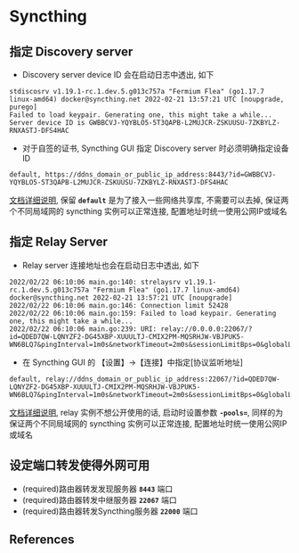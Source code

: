 # Syncthing

## 指定 Discovery server

* Discovery server device ID 会在启动日志中透出, 如下

```
stdiscosrv v1.19.1-rc.1.dev.5.g013c757a "Fermium Flea" (go1.17.7 linux-amd64) docker@syncthing.net 2022-02-21 13:57:21 UTC [noupgrade, purego]
Failed to load keypair. Generating one, this might take a while...
Server device ID is GWBBCVJ-YQYBLO5-5T3QAPB-L2MUJCR-ZSKUUSU-7ZKBYLZ-RNXASTJ-DFS4HAC
```

* 对于自签的证书, Syncthing GUI 指定 Discovery server 时必须明确指定设备ID

```
default, https://ddns_domain_or_public_ip_address:8443/?id=GWBBCVJ-YQYBLO5-5T3QAPB-L2MUJCR-ZSKUUSU-7ZKBYLZ-RNXASTJ-DFS4HAC
```
[文档详细说明][1], 保留 **`default`** 是为了接入一些网络共享库, 不需要可以去掉, 保证两个不同局域网的 
syncthing 实例可以正常连接, 配置地址时统一使用公网IP或域名

## 指定 Relay Server

* Relay server 连接地址也会在启动日志中透出, 如下

```
2022/02/22 06:10:06 main.go:140: strelaysrv v1.19.1-rc.1.dev.5.g013c757a "Fermium Flea" (go1.17.7 linux-amd64) docker@syncthing.net 2022-02-21 13:57:21 UTC [noupgrade]
2022/02/22 06:10:06 main.go:146: Connection limit 52428
2022/02/22 06:10:06 main.go:159: Failed to load keypair. Generating one, this might take a while...
2022/02/22 06:10:06 main.go:239: URI: relay://0.0.0.0:22067/?id=QDED7QW-LQNYZF2-DG45XBP-XUUULTJ-CMIX2PM-MQSRHJW-VBJPUK5-WN6BLQ7&pingInterval=1m0s&networkTimeout=2m0s&sessionLimitBps=0&globalLimitBps=0&statusAddr=:22070&providedBy=
```

* 在 Syncthing GUI 的 【设置】->【连接】中指定[协议监听地址]

```
default, relay://ddns_domain_or_public_ip_address:22067/?id=QDED7QW-LQNYZF2-DG45XBP-XUUULTJ-CMIX2PM-MQSRHJW-VBJPUK5-WN6BLQ7&pingInterval=1m0s&networkTimeout=2m0s&sessionLimitBps=0&globalLimitBps=0&statusAddr=:22070&providedBy=
```
[文档详细说明][2], relay 实例不想公开使用的话, 启动时设置参数 **`-pools=`**, 同样的为保证两个不同局域网的
syncthing 实例可以正常连接, 配置地址时统一使用公网IP或域名

## 设定端口转发使得外网可用

* (required)路由器转发发现服务器 **`8443`** 端口
* (required)路由器转发中继服务器 **`22067`** 端口
* (required)路由器转发Syncthing服务器 **`22000`** 端口


## References

[1]: https://docs.syncthing.net/users/stdiscosrv.html#pointing-syncthing-at-your-discovery-server
[2]: https://docs.syncthing.net/users/strelaysrv.html
